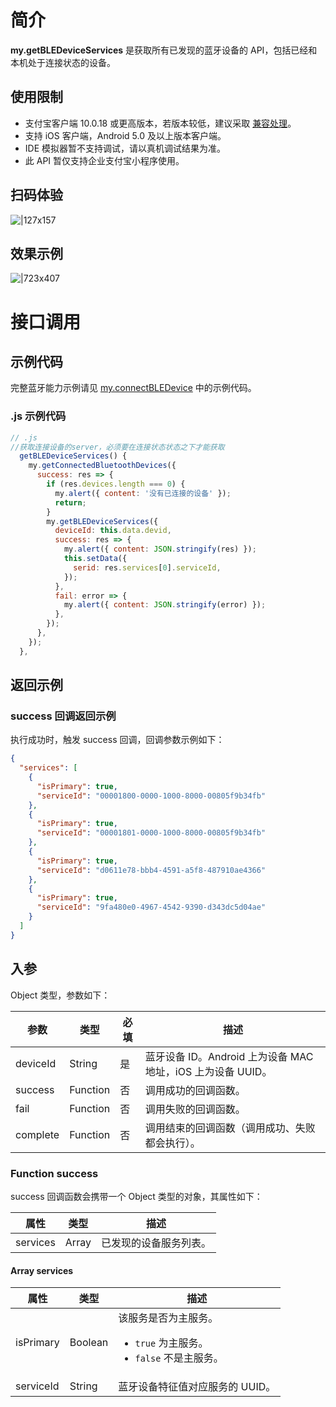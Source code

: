 # 简介

**my.getBLEDeviceServices** 是获取所有已发现的蓝牙设备的 API，包括已经和本机处于连接状态的设备。

## 使用限制

- 支付宝客户端 10.0.18 或更高版本，若版本较低，建议采取 [兼容处理](https://opendocs.alipay.com/mini/framework/compatibility)。
- 支持 iOS 客户端，Android 5.0 及以上版本客户端。
- IDE 模拟器暂不支持调试，请以真机调试结果为准。
- 此 API 暂仅支持企业支付宝小程序使用。

## 扫码体验

![|127x157](https://gw.alipayobjects.com/zos/skylark-tools/public/files/b78436ea1396f5bbcd702cd8db77186d.jpeg#align=left&display=inline&height=157&margin=%5Bobject%20Object%5D&originHeight=157&originWidth=127&status=done&style=none&width=127)

## 效果示例

![|723x407](https://gw.alipayobjects.com/zos/skylark-tools/public/files/6fafc6048769544f55190149f0f55ab0.png#align=left&display=inline&height=420&margin=%5Bobject%20Object%5D&originHeight=720&originWidth=1280&status=done&style=none&width=746)

# 接口调用

## 示例代码

完整蓝牙能力示例请见 [my.connectBLEDevice](https://opendocs.alipay.com/mini/api/tmew6e) 中的示例代码。

### .js 示例代码

```javascript
// .js
//获取连接设备的server，必须要在连接状态状态之下才能获取
  getBLEDeviceServices() {
    my.getConnectedBluetoothDevices({
      success: res => {
        if (res.devices.length === 0) {
          my.alert({ content: '没有已连接的设备' });
          return;
        }
        my.getBLEDeviceServices({
          deviceId: this.data.devid,
          success: res => {
            my.alert({ content: JSON.stringify(res) });
            this.setData({
              serid: res.services[0].serviceId,
            });
          },
          fail: error => {
            my.alert({ content: JSON.stringify(error) });
          },
        });
      },
    });
  },
```

## 返回示例

### success 回调返回示例

执行成功时，触发 success 回调，回调参数示例如下：

```json
{
  "services": [
    {
      "isPrimary": true,
      "serviceId": "00001800-0000-1000-8000-00805f9b34fb"
    },
    {
      "isPrimary": true,
      "serviceId": "00001801-0000-1000-8000-00805f9b34fb"
    },
    {
      "isPrimary": true,
      "serviceId": "d0611e78-bbb4-4591-a5f8-487910ae4366"
    },
    {
      "isPrimary": true,
      "serviceId": "9fa480e0-4967-4542-9390-d343dc5d04ae"
    }
  ]
}
```

## 入参

Object 类型，参数如下：

| **参数** | **类型** | **必填** | **描述** |
| --- | --- | --- | --- |
| deviceId | String | 是 | 蓝牙设备 ID。Android 上为设备 MAC 地址，iOS 上为设备 UUID。 |
| success | Function | 否 | 调用成功的回调函数。 |
| fail | Function | 否 | 调用失败的回调函数。 |
| complete | Function | 否 | 调用结束的回调函数（调用成功、失败都会执行）。 |

### Function success

success 回调函数会携带一个 Object 类型的对象，其属性如下：

| **属性** | **类型** | **描述**               |
| -------- | -------- | ---------------------- |
| services | Array    | 已发现的设备服务列表。 |

#### Array services

| **属性** | **类型** | **描述** |
| --- | --- | --- |
| isPrimary | Boolean | 该服务是否为主服务。<ul><li> `true` 为主服务。</li><li>`false` 不是主服务。</li></ul> |
| serviceId | String | 蓝牙设备特征值对应服务的 UUID。 |
